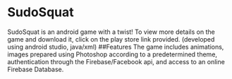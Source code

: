# SudoSquat
SudoSquat is an android game with a twist! To view more details on the game and download it, click on the play store link provided. (developed using android studio, java/xml)
##Features
The game includes animations, images prepared using Photoshop according to a predetermined theme, authentication through the Firebase/Facebook api, and access to an online Firebase Database.
